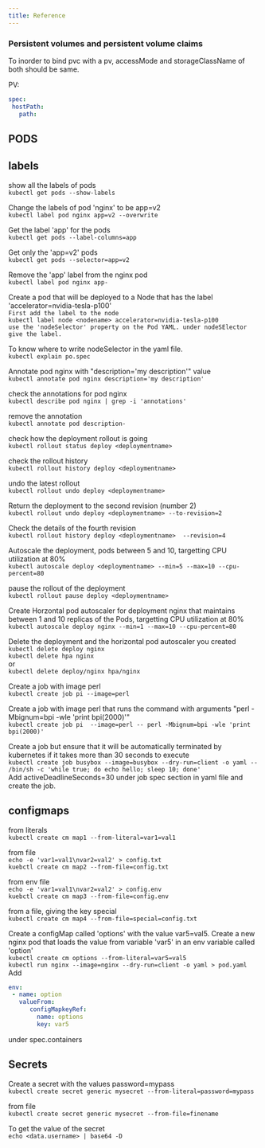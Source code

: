 ```yaml
---
title: Reference
---
```


### Persistent volumes and persistent volume claims

To inorder to bind pvc with a pv, accessMode and storageClassName of both should be same.

PV:
```yaml
spec:
 hostPath:  
   path:    
```

## PODS

## labels

show all the labels of pods   
`kubectl get pods --show-labels`  

Change the labels of pod 'nginx' to be app=v2  
`kubectl label pod nginx app=v2 --overwrite`  

Get the label 'app' for the pods  
`kubectl get pods --label-columns=app`   

Get only the 'app=v2' pods    
`kubectl get pods --selector=app=v2`  

Remove the 'app' label from the nginx pod  
`kubectl label pod nginx app-`  

Create a pod that will be deployed to a Node that has the label 'accelerator=nvidia-tesla-p100'  
`First add the label to the node`  
`kubectl label node <nodename> accelerator=nvidia-tesla-p100`   
`use the 'nodeSelector' property on the Pod YAML. under nodeSElector give the label.`  

To know where to write nodeSelector in the yaml file.   
`kubectl explain po.spec`  

Annotate pod nginx with "description='my description'" value  
`kubectl annotate pod nginx description='my description'`  

check the annotations for pod nginx  
`kubectl describe pod nginx | grep -i 'annotations'`  

remove the annotation  
`kubectl annotate pod description-`  

check how the deployment rollout is going  
`kubectl rollout status deploy <deploymentname>`  

check the rollout history  
`kubectl rollout history deploy <deploymentname>`  

undo the latest rollout   
`kubectl rollout undo deploy <deploymentname>`  

Return the deployment to the second revision (number 2)  
`kubectl rollout undo deploy <deploymentname> --to-revision=2`  

Check the details of the fourth revision   
`kubectl rollout history deploy <deploymentname>  --revision=4`  

Autoscale the deployment, pods between 5 and 10, targetting CPU utilization at 80%   
`kubectl autoscale deploy <deploymentname> --min=5 --max=10 --cpu-percent=80`  

pause the rollout of the deployment  
`kubectl rollout pause deploy <deploymentname>`  

Create Horzontal pod autoscaler for deployment nginx that maintains between 1 and 10 replicas of the Pods, targetting CPU utilization at 80%  
`kubectl autoscale deploy nginx --min=1 --max=10 --cpu-percent=80`  

Delete the deployment and the horizontal pod autoscaler you created  
`kubectl delete deploy nginx`  
`kubectl delete hpa nginx`  
or  
`kubectl delete deploy/nginx hpa/nginx`  

Create a job with image perl  
`kubectl create job pi --image=perl`   

Create a job with image perl that runs the command with arguments "perl -Mbignum=bpi -wle 'print bpi(2000)'"    
`kubectl create job pi  --image=perl -- perl -Mbignum=bpi -wle 'print bpi(2000)'`  

Create a job but ensure that it will be automatically terminated by kubernetes if it takes more than 30 seconds to execute  
`kubectl create job busybox --image=busybox --dry-run=client -o yaml -- /bin/sh -c 'while true; do echo hello; sleep 10; done'`  
Add activeDeadlineSeconds=30 under job spec section in yaml file and create the job.  


## configmaps

from literals  
`kubectl create cm map1 --from-literal=var1=val1`  

from file  
`echo -e 'var1=val1\nvar2=val2' > config.txt`   
`kuebctl create cm map2 --from-file=config.txt`  

from env file   
`echo -e 'var1=val1\nvar2=val2' > config.env`   
`kuebctl create cm map3 --from-file=config.env`  

from a file, giving the key special  
`kubectl create cm map4 --from-file=special=config.txt`  

Create a configMap called 'options' with the value var5=val5. Create a new nginx pod that loads the value from variable 'var5' in an env variable called 'option'  
`kubectl create cm options --from-literal=var5=val5`  
`kubectl run nginx --image=nginx --dry-run=client -o yaml > pod.yaml`  
Add 
```yaml
env:
 - name: option
   valueFrom:
      configMapkeyRef:
        name: options  
        key: var5
```
under spec.containers  

## Secrets

Create a secret with the values password=mypass  
`kubectl create secret generic mysecret --from-literal=password=mypass`  

from file  
`kubectl create secret generic mysecret --from-file=finename`  

To get the value of the secret  
`echo <data.username> | base64 -D`   










